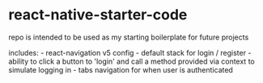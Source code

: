 # react-native-starter-code

repo is intended to be used as my starting boilerplate for 
future projects

includes:
    - react-navigation v5 config 
        - default stack for login / register
        - ability to click a button to 'login' and call a method 
        provided via context to simulate logging in
        - tabs navigation for when user is authenticated